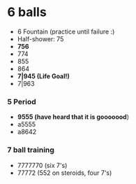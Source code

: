# 6 balls

- 6 Fountain (practice until failure :)
- Half-shower: 75
- **756**
- 774
- 855
- 864
- **7|945 (Life Goal!)**
- 7|963

### 5 Period
- **9555 (have heard that it is gooooood**)
- a5555
- a8642

### 7 ball training                                                             
- 7777770 (six 7's)                                                             
- 77772 (552 on steroids, four 7's)

